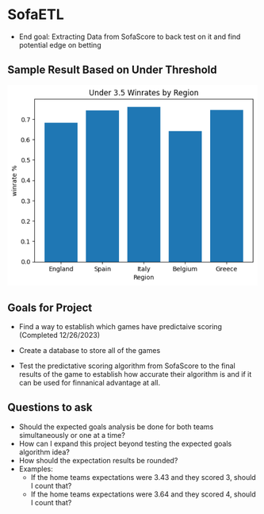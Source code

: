 # SofaETL
* End goal: Extracting Data from SofaScore to back test on it and find potential edge on betting

**Sample Result Based on Under Threshold**
---------------------------------------------

![Graph Displaying Results](output.png)


 **Goals for Project** 
-----------------------

- Find a way to establish which games have predictaive scoring (Completed 12/26/2023)

- Create a database to store all of the games

- Test the predictative scoring algorithm from SofaScore to the final results of the game to establish how accurate their algorithm is and if it can be used for finnanical advantage at all.



**Questions to ask**
-----------------------

- Should the expected goals analysis be done for both teams simultaneously or one at a time?
- How can I expand this project beyond testing the expected goals algorithm idea?
- How should the expectation results be rounded? 
- Examples: 
  - If the home teams expectations were 3.43 and they scored 3, should I count that?
  - If the home teams expectations were 3.64 and they scored 4, should I count that?